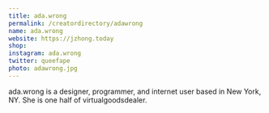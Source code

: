 ```yaml
---
title: ada.wrong
permalink: /creatordirectory/adawrong
name: ada.wrong
website: https://jzhong.today
shop:
instagram: ada.wrong
twitter: queefape
photo: adawrong.jpg
---
```

ada.wrong is a designer, programmer, and internet user based in New York, NY. She is one half of virtualgoodsdealer.